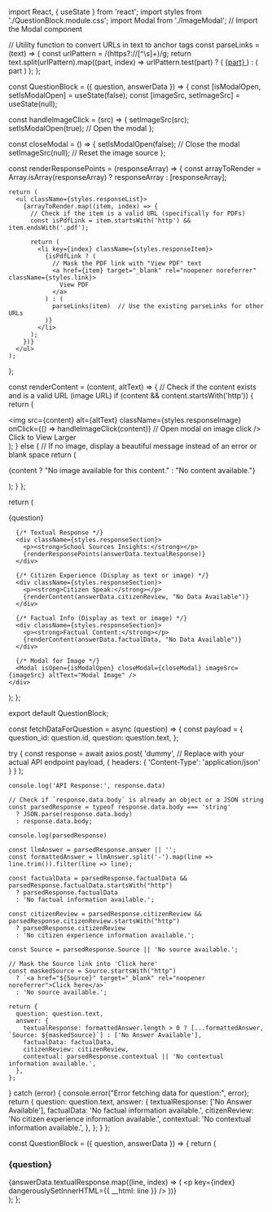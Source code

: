 

import React, { useState } from 'react';
import styles from './QuestionBlock.module.css';
import Modal from './ImageModal'; // Import the Modal component

// Utility function to convert URLs in text to anchor tags
const parseLinks = (text) => {
  const urlPattern = /(https?:\/\/[^\s]+)/g;
  return text.split(urlPattern).map((part, index) =>
    urlPattern.test(part) ? (
      <a key={index} href={part} target="_blank" rel="noopener noreferrer" className={styles.link}>
        {part}
      </a>
    ) : (
      part
    )
  );
};

const QuestionBlock = ({ question, answerData }) => {
  const [isModalOpen, setIsModalOpen] = useState(false);
  const [imageSrc, setImageSrc] = useState(null);

  const handleImageClick = (src) => {
    setImageSrc(src);
    setIsModalOpen(true); // Open the modal
  };

  const closeModal = () => {
    setIsModalOpen(false); // Close the modal
    setImageSrc(null); // Reset the image source
  };

  const renderResponsePoints = (responseArray) => {
    const arrayToRender = Array.isArray(responseArray) ? responseArray : [responseArray];

    return (
      <ul className={styles.responseList}>
        {arrayToRender.map((item, index) => {
          // Check if the item is a valid URL (specifically for PDFs)
          const isPdfLink = item.startsWith('http') && item.endsWith('.pdf');

          return (
            <li key={index} className={styles.responseItem}>
              {isPdfLink ? (
                // Mask the PDF link with "View PDF" text
                <a href={item} target="_blank" rel="noopener noreferrer" className={styles.link}>
                  View PDF
                </a>
              ) : (
                parseLinks(item)  // Use the existing parseLinks for other URLs
              )}
            </li>
          );
        })}
      </ul>
    );
  };

  const renderContent = (content, altText) => {
    // Check if the content exists and is a valid URL (image URL)
    if (content && content.startsWith('http')) {
      return (
        <div className={styles.imageWrapper}>
          <img
            src={content}
            alt={altText}
            className={styles.responseImage}
            onClick={() => handleImageClick(content)} // Open modal on image click
          />
          <span className={styles.tooltip}>Click to View Larger</span>
        </div>
      );
    } else {
      // If no image, display a beautiful message instead of an error or blank space
      return (
        <div className={styles.noImageMessage}>
          <p>{content ? "No image available for this content." : "No content available."}</p>
        </div>
      );
    }
  };

  return (
    <div className={styles.questionBlock}>
      <div className={styles.question}>{question}</div>

      {/* Textual Response */}
      <div className={styles.responseSection}>
        <p><strong>School Sources Insights:</strong></p>
        {renderResponsePoints(answerData.textualResponse)}
      </div>

      {/* Citizen Experience (Display as text or image) */}
      <div className={styles.responseSection}>
        <p><strong>Citizen Speak:</strong></p>
        {renderContent(answerData.citizenReview, "No Data Available")}
      </div>

      {/* Factual Info (Display as text or image) */}
      <div className={styles.responseSection}>
        <p><strong>Factual Content:</strong></p>
        {renderContent(answerData.factualData, "No Data Available")}
      </div>

      {/* Modal for Image */}
      <Modal isOpen={isModalOpen} closeModal={closeModal} imageSrc={imageSrc} altText="Modal Image" />
    </div>
  );
};

export default QuestionBlock;







const fetchDataForQuestion = async (question) => {
  const payload = {
    question_id: question.id,
    question: question.text,
  };

  try {
    const response = await axios.post(
      'dummy', // Replace with your actual API endpoint
      payload,
      { headers: { 'Content-Type': 'application/json' } }
    );

    console.log('API Response:', response.data)

    // Check if `response.data.body` is already an object or a JSON string
    const parsedResponse = typeof response.data.body === 'string'
      ? JSON.parse(response.data.body)
      : response.data.body;

    console.log(parsedResponse)

    const llmAnswer = parsedResponse.answer || '';
    const formattedAnswer = llmAnswer.split('-').map(line => line.trim()).filter(line => line);

    const factualData = parsedResponse.factualData && parsedResponse.factualData.startsWith("http")
      ? parsedResponse.factualData
      : 'No factual information available.';
      
    const citizenReview = parsedResponse.citizenReview && parsedResponse.citizenReview.startsWith("http")
      ? parsedResponse.citizenReview
      : 'No citizen experience information available.';

    const Source = parsedResponse.Source || 'No source available.';

    // Mask the Source link into 'Click here'
    const maskedSource = Source.startsWith("http") 
      ? `<a href="${Source}" target="_blank" rel="noopener noreferrer">Click here</a>` 
      : 'No source available.';

    return {
      question: question.text,
      answer: {
        textualResponse: formattedAnswer.length > 0 ? [...formattedAnswer, `Source: ${maskedSource}`] : ['No Answer Available'],
        factualData: factualData,
        citizenReview: citizenReview,
        contextual: parsedResponse.contextual || 'No contextual information available.',
      },
    };
  } catch (error) {
    console.error("Error fetching data for question:", error);
    return {
      question: question.text,
      answer: {
        textualResponse: ['No Answer Available'],
        factualData: 'No factual information available.',
        citizenReview: 'No citizen experience information available.',
        contextual: 'No contextual information available.',
      },
    };
  }
};




const QuestionBlock = ({ question, answerData }) => {
  return (
    <div className={styles.questionBlock}>
      <h3>{question}</h3>
      <div>
        {answerData.textualResponse.map((line, index) => (
          <p key={index} dangerouslySetInnerHTML={{ __html: line }} />
        ))}
      </div>
    </div>
  );
};
